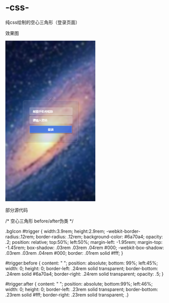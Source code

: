 # -css-

纯css绘制的空心三角形（登录页面）

效果图

![Alt text](https://github.com/lilyping/-css-/blob/master/bgTrigger/imgs/%E6%95%88%E6%9E%9C%E5%9B%BE.png)


部分源代码

/* 空心三角形   before/after伪类 */


.bgIcon #trigger {
    width:3.9rem;
    height:2.9rem;
     -webkit-border-radius:.12rem;
     border-radius: .12rem;
     background-color: #6a70a4;
    opacity: .2;
    position: relative;
    top:50%;
    left:50%;
    margin-left: -1.95rem;
    margin-top: -1.45rem;
    box-shadow: .03rem .03rem .04rem #000;
    -webkit-box-shadow: .03rem .03rem .04rem #000;
    border: .01rem solid #fff;
     }
     
     

#trigger:before {
      content: " ";
     position: absolute;
      bottom: 99%;
      left:45%;
      width: 0;
      height: 0;
      border-left: .24rem solid transparent;
      border-bottom: .24rem solid #6a70a4;
      border-right: .24rem solid transparent;
      opacity: .5;
     }

#trigger:after {
      content: " ";
      position: absolute;
      bottom:99%;
      left:46%;
      width: 0;
     height: 0;
     border-left: .23rem solid transparent;
     border-bottom: .23rem solid #fff;
     border-right: .23rem solid transparent;
      .}

